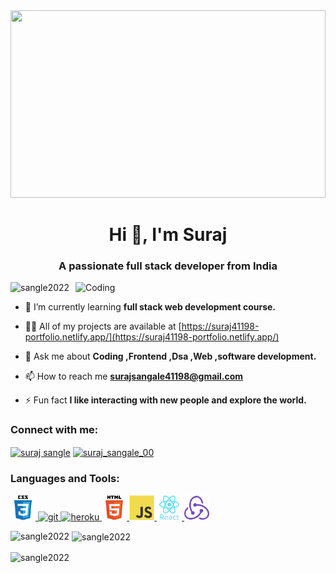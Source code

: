 <img width="100%" height="300px" src="https://dvokhk8ohqhd8.cloudfront.net/assets/engineering_types/full_stack/hero_image-6d2af04d8ff26b2334e0f866b3e3671b8c5e32fca0f4883c2e6a35248e36d77d.svg"/>
<h1 align="center">Hi 👋, I'm Suraj</h1>
<h3 align="center">A passionate full stack developer from India</h3>
<img align="right" alt="Coding" width="400" src="https://cdn.dribbble.com/users/1162077/screenshots/3848914/programmer.gif" />

<p align="left"> <img src="https://komarev.com/ghpvc/?username=sangle2022&label=Profile%20views&color=0e75b6&style=flat" alt="sangle2022" /> </p>

- 🌱 I’m currently learning **full stack web development course.**

- 👨‍💻 All of my projects are available at [https://suraj41198-portfolio.netlify.app/](https://suraj41198-portfolio.netlify.app/)

- 💬 Ask me about **Coding ,Frontend ,Dsa ,Web ,software development.**

- 📫 How to reach me **surajsangale41198@gmail.com**

- ⚡ Fun fact **I like interacting with new people and explore the world.**

<h3 align="left">Connect with me:</h3>
<p align="left">
<a href="https://linkedin.com/in/suraj sangle" target="blank"><img align="center" src="https://raw.githubusercontent.com/rahuldkjain/github-profile-readme-generator/master/src/images/icons/Social/linked-in-alt.svg" alt="suraj sangle" height="30" width="40" /></a>
<a href="https://instagram.com/suraj_sangale_00" target="blank"><img align="center" src="https://raw.githubusercontent.com/rahuldkjain/github-profile-readme-generator/master/src/images/icons/Social/instagram.svg" alt="suraj_sangale_00" height="30" width="40" /></a>
</p>

<h3 align="left">Languages and Tools:</h3>
<p align="left"> <a href="https://www.w3schools.com/css/" target="_blank" rel="noreferrer"> <img src="https://raw.githubusercontent.com/devicons/devicon/master/icons/css3/css3-original-wordmark.svg" alt="css3" width="40" height="40"/> </a> <a href="https://git-scm.com/" target="_blank" rel="noreferrer"> <img src="https://www.vectorlogo.zone/logos/git-scm/git-scm-icon.svg" alt="git" width="40" height="40"/> </a> <a href="https://heroku.com" target="_blank" rel="noreferrer"> <img src="https://www.vectorlogo.zone/logos/heroku/heroku-icon.svg" alt="heroku" width="40" height="40"/> </a> <a href="https://www.w3.org/html/" target="_blank" rel="noreferrer"> <img src="https://raw.githubusercontent.com/devicons/devicon/master/icons/html5/html5-original-wordmark.svg" alt="html5" width="40" height="40"/> </a> <a href="https://developer.mozilla.org/en-US/docs/Web/JavaScript" target="_blank" rel="noreferrer"> <img src="https://raw.githubusercontent.com/devicons/devicon/master/icons/javascript/javascript-original.svg" alt="javascript" width="40" height="40"/> </a> <a href="https://reactjs.org/" target="_blank" rel="noreferrer"> <img src="https://raw.githubusercontent.com/devicons/devicon/master/icons/react/react-original-wordmark.svg" alt="react" width="40" height="40"/> </a> <a href="https://redux.js.org" target="_blank" rel="noreferrer"> <img src="https://raw.githubusercontent.com/devicons/devicon/master/icons/redux/redux-original.svg" alt="redux" width="40" height="40"/> </a> </p>

<p><img align="left" src="https://github-readme-stats.vercel.app/api/top-langs?username=sangle2022&show_icons=true&locale=en&layout=compact" alt="sangle2022" /></p>

<p>&nbsp;<img align="center" src="https://github-readme-stats.vercel.app/api?username=sangle2022&show_icons=true&locale=en" alt="sangle2022" /></p>

<p><img align="center" src="https://github-readme-streak-stats.herokuapp.com/?user=sangle2022&" alt="sangle2022" /></p>
